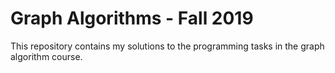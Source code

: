 # Graph Algorithms - Fall 2019

This repository contains my solutions to the programming tasks in the graph algorithm course.
